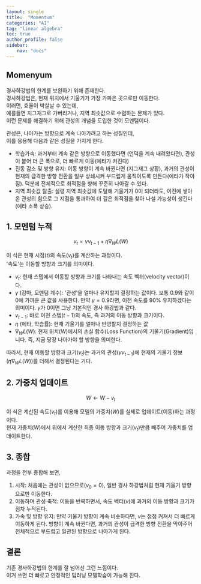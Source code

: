 ```yaml
---
layout: single
title:  "Momentum"
categories: "AI"
tag: "linear algebra"
toc: true
author_profile: false
sidebar:
    nav: "docs"
---
```



## Momenyum
경사하강법의 한계를 보완하기 위해 존재한다.  
경사하강법은, 현재 위치에서 기울기가 가장 가파은 곳으로만 이동한다.  
이러면, 효율이 박살날 수 있는데,  
예를들면 지그재그로 가버리거나, 지역 최솟값으로 수렴하는 문제가 있다.  
이런 문제를 해결하기 위해 관성의 개념을 도입한 것이 모멘텀이다.  

관성은, 나아가는 방향으로 계속 나아가려고 하는 성질인데,  
이를 응용해 다음과 같은 성질을 가지게 한다.  

 - 학습가속: 과거부터 계속 같은 방향으로 이동했다면 (언덕을 계속 내려왔다면), 관성이 붙어 더 큰 폭으로, 더 빠르게 이동(에타가 커진다)  
 - 진동 감소 및 방향 유지: 이동 방향이 계속 바뀐다면 (지그재그 상황), 과거의 관성이 현재의 급격한 방향 전환을 일부 상쇄시켜 부드럽게 움직이도록 만든다(에타가 작아짐). 덕분에 전체적으로 최적점을 향해 꾸준히 나아갈 수 있다.  
 - 지역 최솟값 탈출: 설령 지역 최솟값에 도달해 기울기가 0이 되더라도, 이전에 쌓아온 관성의 힘으로 그 지점을 통과하여 더 깊은 최적점을 찾아 나설 가능성이 생긴다(에타 소폭 상승).  

## 1. 모멘텀 누적  

$$v_t = \gamma v_{t-1} + \eta \nabla_W L(W)$$  

이 식은 현재 시점($t$)의 속도($v_t$)를 계산하는 과정이다.  
'속도'는 이동할 방향과 크기를 의미이다.  

 - $v_t$: 현재 스텝에서 이동할 방향과 크기를 나타내는 속도 벡터(velocity vector)이다.  
 - $\gamma$ (감마, 모멘텀 계수): '관성'을 얼마나 유지할지 결정하는 값이다. 보통 0.9와 같이 0에 가까운 큰 값을 사용한다. 만약 $\gamma=0.9$라면, 이전 속도를 90% 유지하겠다는 의미이다. $\gamma$가 0이면 그냥 기본적인 경사 하강법과 같다.  
 - $v_{t-1}$: 바로 이전 스텝($t-1$)의 속도, 즉 과거의 이동 방향과 크기이다.  
 - $\eta$ (에타, 학습률): 현재 기울기를 얼마나 반영할지 결정하는 값  
 - $\nabla_W L(W)$: 현재 위치($W$)에서의 손실 함수(Loss Function)의 기울기(Gradient)입니다. 즉, 지금 당장 나아가야 할 방향을 의미한다.  

따라서, 현재 이동할 방향과 크기($v_t$)는 과거의 관성($\gamma v_{t-1}$)에 현재의 기울기 정보($\eta \nabla_W L(W)$)를 더해서 결정된다는 거다.  


## 2. 가중치 업데이트  

$$W \leftarrow W - v_t$$  

이 식은 계산된 속도($v_t$)를 이용해 모델의 가중치($W$)를 실제로 업데이트(이동)하는 과정이다.  
현재 가중치($W$)에서 위에서 계산한 최종 이동 방향과 크기($v_t$)만큼 빼주어 가중치를 업데이트한다.  

## 3. 종합
과정을 전부 종합해 보면,  
1.  시작: 처음에는 관성이 없으므로($v_0=0$), 일반 경사 하강법처럼 현재 기울기 방향으로만 이동한다.
2.  이동하며 관성 축적: 이동을 반복하면서, 속도 벡터($v$)에 과거의 이동 방향과 크기가 점차 누적된다.
3.  가속 및 방향 유지: 만약 기울기 방향이 계속 비슷하다면, $v$는 점점 커져서 더 빠르게 이동하게 된다. 방향이 계속 바뀐다면, 과거의 관성이 급격한 방향 전환을 막아주어 전체적으로 부드럽고 일관된 방향으로 나아가게 된다.  

## 결론
기존 경사하강법의 한계를 잘 넘어선 그런 느낌이다.  
이거 쓰면 더 빠로고 안정적인 딥러닝 모델학습이 가능해 진다.  
